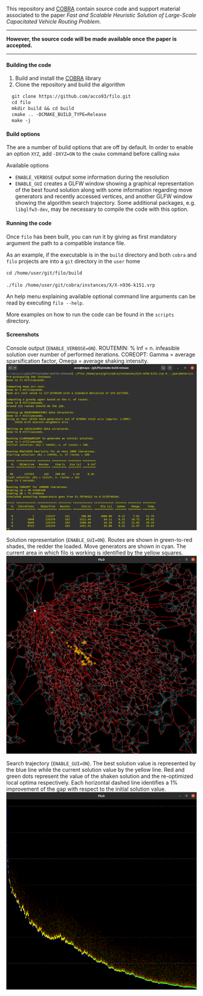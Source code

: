 This repository and [COBRA](https://github.com/acco93/cobra) contain source code and support material associated to the paper *Fast and Scalable Heuristic Solution of Large-Scale Capacitated Vehicle Routing Problem*.

***
**However, the source code will be made available once the paper is accepted.**
***

#### Building the code
1. Build and install the [COBRA](https://github.com/acco93/cobra) library
2. Clone the repository and build the algorithm
```
  git clone https://github.com/acco93/filo.git
  cd filo
  mkdir build && cd build
  cmake .. -DCMAKE_BUILD_TYPE=Release
  make -j
```

#### Build options
The are a number of build options that are off by default.
In order to enable an option `XYZ`, add `-DXYZ=ON` to the `cmake` command before calling `make`

Available options
* `ENABLE_VERBOSE` output some information during the resolution
* `ENABLE_GUI` creates a GLFW window showing a graphical representation of the best found solution along with some information regarding move generators and recently accessed vertices, and another GLFW window showing the algorithm search trajectory. Some additional packages, e.g. `libglfw3-dev`, may be necessary to compile the code with this option.

#### Running the code
Once `filo` has been built, you can run it by giving as first mandatory argument the path to a compatible instance file.

As an example, if the executable is in the `build` directory and both `cobra` and `filo` projects are into a `git` directory in the `user` home
```
cd /home/user/git/filo/build

./filo /home/user/git/cobra/instances/X/X-n936-k151.vrp
```

An help menu explaining available optional command line arguments can be read by executing `filo --help`.

More examples on how to run the code can be found in the `scripts` directory.

#### Screenshots
Console output (`ENABLE_VERBOSE=ON`). ROUTEMIN: % Inf = n. infeasible solution over number of performed iterations. COREOPT: Gamma = average sparsification factor, Omega = average shaking intensity.
![Console output](images/console.png)

Solution representation (`ENABLE_GUI=ON`). Routes are shown in green-to-red shades, the redder the loaded.
Move generators are shown in cyan. The current area in which filo is working is identified by the yellow squares.
![Solution representation](images/solution.png)

Search trajectory (`ENABLE_GUI=ON`). The best solution value is represented by the blue line while the current solution value by the yellow line. Red and green dots represent the value of the shaken solution and the re-optimized local optima respectively. Each horizontal dashed line identifies a 1% improvement of the gap with respect to the initial solution value.
![Search trajectory](images/trajectory.png)
